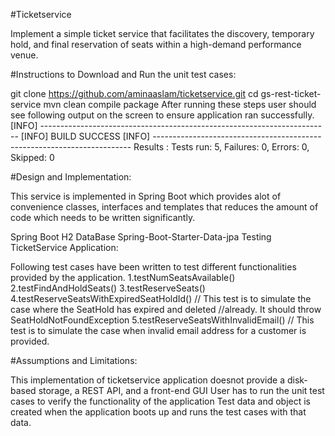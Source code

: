 #Ticketservice

Implement a simple ticket service that facilitates the discovery, temporary hold, and final reservation of seats within a high-demand performance venue.

#Instructions to Download and Run the unit test cases:

git clone https://github.com/aminaaslam/ticketservice.git cd gs-rest-ticket-service mvn clean compile package After running these steps user should see following output on the screen to ensure application ran successfully. [INFO] ------------------------------------------------------------------------ [INFO] BUILD SUCCESS [INFO] ------------------------------------------------------------------------ Results : Tests run: 5, Failures: 0, Errors: 0, Skipped: 0

#Design and Implementation:

This service is implemented in Spring Boot which provides alot of convenience classes, interfaces and templates that reduces the amount of code which needs to be written significantly.

Spring Boot
H2 DataBase
Spring-Boot-Starter-Data-jpa
Testing TicketService Application:

Following test cases have been written to test different functionalities provided by the application. 1.testNumSeatsAvailable() 2.testFindAndHoldSeats() 3.testReserveSeats() 4.testReserveSeatsWithExpiredSeatHoldId() // This test is to simulate the case where the SeatHold has expired and deleted //already. It should throw SeatHoldNotFoundException 5.testReserveSeatsWithInvalidEmail() // This test is to simulate the case when invalid email address for a customer is provided.

#Assumptions and Limitations:

This implementation of ticketservice application doesnot provide a disk-based storage, a REST API, and a front-end GUI
User has to run the unit test cases to verify the functionality of the application
Test data and object is created when the application boots up and runs the test cases with that data.
